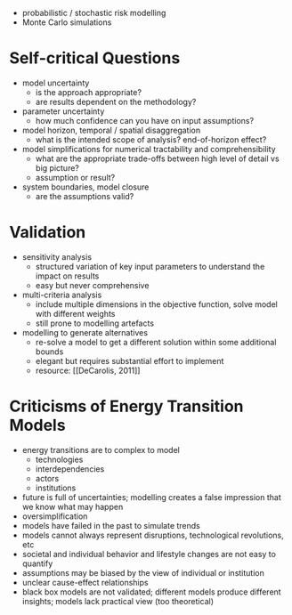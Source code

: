 
- probabilistic / stochastic risk modelling
- Monte Carlo simulations

# Self-critical Questions
- model uncertainty
	- is the approach appropriate?
	- are results dependent on the methodology?
- parameter uncertainty
	- how much confidence can you have on input assumptions?
- model horizon, temporal / spatial disaggregation
	- what is the intended scope of analysis? end-of-horizon effect?
- model simplifications for numerical tractability and comprehensibility
	- what are the appropriate trade-offs between high level of detail vs big picture?
	- assumption or result?
- system boundaries, model closure
	- are the assumptions valid?

# Validation
- sensitivity analysis
	- structured variation of key input parameters to understand the impact on results
	- easy but never comprehensive
- multi-criteria analysis
	- include multiple dimensions in the objective function, solve model with different weights
	- still prone to modelling artefacts
- modelling to generate alternatives
	- re-solve a model to get a different solution within some additional bounds
	- elegant but requires substantial effort to implement
	- resource: [[DeCarolis, 2011]]

# Criticisms of Energy Transition Models
- energy transitions are to complex to model
	- technologies
	- interdependencies
	- actors
	- institutions
- future is full of uncertainties; modelling creates a false impression that we know what may happen
- oversimplification
- models have failed in the past to simulate trends
- models cannot always represent disruptions, technological revolutions, etc
- societal and individual behavior and lifestyle changes are not easy to quantify
- assumptions may be biased by the view of individual or institution
- unclear cause-effect relationships
- black box models are not validated; different models produce different insights; models lack practical view (too theoretical)